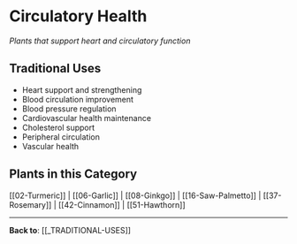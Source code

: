 # Circulatory Health

*Plants that support heart and circulatory function*

## Traditional Uses
- Heart support and strengthening
- Blood circulation improvement
- Blood pressure regulation
- Cardiovascular health maintenance
- Cholesterol support
- Peripheral circulation
- Vascular health

## Plants in this Category

[[02-Turmeric]] | [[06-Garlic]] | [[08-Ginkgo]] | [[16-Saw-Palmetto]] | [[37-Rosemary]] | [[42-Cinnamon]] | [[51-Hawthorn]]

---

**Back to**: [[_TRADITIONAL-USES]]